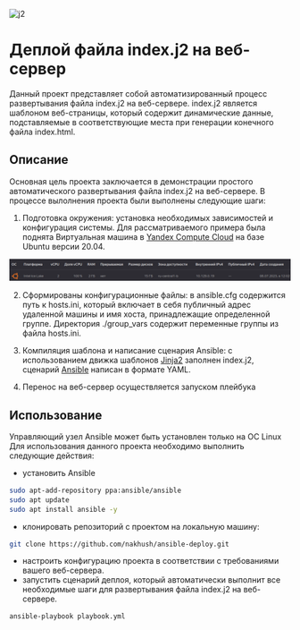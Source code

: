 ![j2](https://jinja.palletsprojects.com/en/3.1.x/_images/jinja-logo.png)
# Деплой файла index.j2 на веб-сервер
Данный проект представляет собой автоматизированный процесс развертывания файла index.j2 на веб-сервере. 
index.j2 является шаблоном веб-страницы, который содержит динамические данные, подставляемые в соответствующие места при генерации конечного файла index.html.

## Описание
Основная цель проекта заключается в демонстрации простого автоматического развертывания файла index.j2 на веб-сервере. В процессе вылолнения проекта были выполнены следующие шаги:

1. Подготовка окружения: установка необходимых зависимостей и конфигурация системы.
Для рассматриваемого примера была поднята Виртуальная машина в [Yandex Compute Cloud](https://cloud.yandex.ru/docs/compute/) на базе Ubuntu версии 20.04.

![pic](screen.png)

2. Сформированы конфигурационные файлы: в ansible.cfg содержится путь к hosts.ini, который включает в себя публичный адрес удаленной машины и имя хоста, принадлежащие определенной группе. Директория ./group_vars содержит переменные группы из файла hosts.ini.

3. Компиляция шаблона и написание сценария Ansible: с использованием движка шаблонов [Jinja2](https://jinja.palletsprojects.com/en/3.1.x/) заполнен index.j2,
сценарий [Ansible](https://docs.ansible.com/) написан в формате YAML.

3. Перенос на веб-сервер осуществляется запуском плейбука


## Использование
Управляющий узел Ansible может быть установлен только на ОС Linux
Для использования данного проекта необходимо выполнить следующие действия:
- установить Ansible
```bash
sudo apt-add-repository ppa:ansible/ansible
sudo apt update
sudo apt install ansible -y
```
- клонировать репозиторий с проектом на локальную машину: 
```bash
git clone https://github.com/nakhush/ansible-deploy.git
```

- настроить конфигурацию проекта в соответствии с требованиями вашего веб-сервера.
- запустить сценарий деплоя, который автоматически выполнит все необходимые шаги для развертывания файла index.j2 на веб-сервере.
```bash
ansible-playbook playbook.yml
```